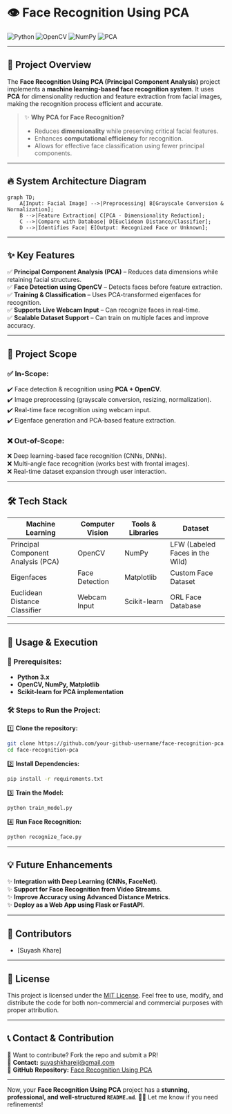 # 👁️ Face Recognition Using PCA

![Python](https://img.shields.io/badge/Python-3776AB?style=for-the-badge&logo=python&logoColor=white)
![OpenCV](https://img.shields.io/badge/OpenCV-5C3EE8?style=for-the-badge&logo=opencv&logoColor=white)
![NumPy](https://img.shields.io/badge/NumPy-013243?style=for-the-badge&logo=numpy&logoColor=white)
![PCA](https://img.shields.io/badge/PCA-0078D4?style=for-the-badge&logo=scikitlearn&logoColor=white)

---

## 🚀 Project Overview

The **Face Recognition Using PCA (Principal Component Analysis)** project implements a **machine learning-based face recognition system**. It uses **PCA** for dimensionality reduction and feature extraction from facial images, making the recognition process efficient and accurate. 

> ✨ **Why PCA for Face Recognition?**
> - Reduces **dimensionality** while preserving critical facial features.
> - Enhances **computational efficiency** for recognition.
> - Allows for effective face classification using fewer principal components.

---

## 🔥 System Architecture Diagram

```mermaid
graph TD;
    A[Input: Facial Image] -->|Preprocessing| B[Grayscale Conversion & Normalization];
    B -->|Feature Extraction| C[PCA - Dimensionality Reduction];
    C -->|Compare with Database| D[Euclidean Distance/Classifier];
    D -->|Identifies Face| E[Output: Recognized Face or Unknown];
```

---

## ✨ Key Features

✅ **Principal Component Analysis (PCA)** – Reduces data dimensions while retaining facial structures.  
✅ **Face Detection using OpenCV** – Detects faces before feature extraction.  
✅ **Training & Classification** – Uses PCA-transformed eigenfaces for recognition.  
✅ **Supports Live Webcam Input** – Can recognize faces in real-time.  
✅ **Scalable Dataset Support** – Can train on multiple faces and improve accuracy.  

---

## 📌 Project Scope

### ✅ **In-Scope:**
✔️ Face detection & recognition using **PCA + OpenCV**.  
✔️ Image preprocessing (grayscale conversion, resizing, normalization).  
✔️ Real-time face recognition using webcam input.  
✔️ Eigenface generation and PCA-based feature extraction.  

### ❌ **Out-of-Scope:**
❌ Deep learning-based face recognition (CNNs, DNNs).  
❌ Multi-angle face recognition (works best with frontal images).  
❌ Real-time dataset expansion through user interaction.  

---

## 🛠️ Tech Stack

| Machine Learning | Computer Vision | Tools & Libraries | Dataset |
|-----------------|----------------|------------------|---------|
| Principal Component Analysis (PCA) | OpenCV | NumPy | LFW (Labeled Faces in the Wild) |
| Eigenfaces | Face Detection | Matplotlib | Custom Face Dataset |
| Euclidean Distance Classifier | Webcam Input | Scikit-learn | ORL Face Database |

---

## 🎯 Usage & Execution

### 📌 Prerequisites:
- **Python 3.x**
- **OpenCV, NumPy, Matplotlib**
- **Scikit-learn for PCA implementation**

### 🛠️ Steps to Run the Project:

1️⃣ **Clone the repository:**
```bash
git clone https://github.com/your-github-username/face-recognition-pca.git
cd face-recognition-pca
```

2️⃣ **Install Dependencies:**
```bash
pip install -r requirements.txt
```

3️⃣ **Train the Model:**
```bash
python train_model.py
```

4️⃣ **Run Face Recognition:**
```bash
python recognize_face.py
```


---

## 💡 **Future Enhancements**
✨ **Integration with Deep Learning (CNNs, FaceNet)**.  
✨ **Support for Face Recognition from Video Streams**.  
✨ **Improve Accuracy using Advanced Distance Metrics**.  
✨ **Deploy as a Web App using Flask or FastAPI**.  

---

## 👥 Contributors

- [Suyash Khare]

---

## 📜 License

This project is licensed under the [MIT License](https://opensource.org/licenses/MIT). Feel free to use, modify, and distribute the code for both non-commercial and commercial purposes with proper attribution.

---

## 📞 Contact & Contribution

🤝 Want to contribute? Fork the repo and submit a PR!  
📩 **Contact:** [suyashkhareji@gmail.com](mailto:suyashkhareji@gmail.com)  
🚀 **GitHub Repository:** [Face Recognition Using PCA](https://github.com/your-github-username/face-recognition-pca)

---

Now, your **Face Recognition Using PCA** project has a **stunning, professional, and well-structured `README.md`**. 🚀🔥 Let me know if you need refinements!
